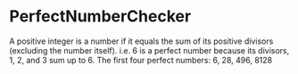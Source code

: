 # PerfectNumberChecker
A positive integer is a number if it equals the sum of its positive divisors (excluding the number
itself). 
i.e. 6 is a perfect number because its divisors, 1, 2, and 3 sum up to 6.
The first four perfect numbers: 6, 28, 496, 8128
